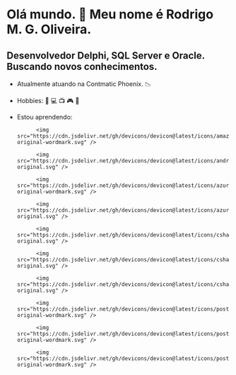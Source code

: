 Olá mundo. 👋 Meu nome é Rodrigo M. G. Oliveira.
===============================================
Desenvolvedor Delphi, SQL Server e Oracle.
Buscando novos conhecimentos.
-----------------------------------------------

- Atualmente atuando na Contmatic Phoenix. :chart_with_downwards_trend:
- Hobbies: :movie_camera: :computer: :tv: :video_game: :game_die:

- Estou aprendendo:


            <img src="https://cdn.jsdelivr.net/gh/devicons/devicon@latest/icons/amazonwebservices/amazonwebservices-original-wordmark.svg" />
          
            <img src="https://cdn.jsdelivr.net/gh/devicons/devicon@latest/icons/android/android-original.svg" />
          
            <img src="https://cdn.jsdelivr.net/gh/devicons/devicon@latest/icons/azure/azure-original-wordmark.svg" />
          
            <img src="https://cdn.jsdelivr.net/gh/devicons/devicon@latest/icons/azuresqldatabase/azuresqldatabase-original.svg" />
          
            <img src="https://cdn.jsdelivr.net/gh/devicons/devicon@latest/icons/csharp/csharp-original.svg" />
          
            <img src="https://cdn.jsdelivr.net/gh/devicons/devicon@latest/icons/csharp/csharp-original.svg" />
          
            <img src="https://cdn.jsdelivr.net/gh/devicons/devicon@latest/icons/csharp/csharp-original.svg" />
          
            <img src="https://cdn.jsdelivr.net/gh/devicons/devicon@latest/icons/postgresql/postgresql-original-wordmark.svg" />
          
            <img src="https://cdn.jsdelivr.net/gh/devicons/devicon@latest/icons/postgresql/postgresql-original-wordmark.svg" />
          
            <img src="https://cdn.jsdelivr.net/gh/devicons/devicon@latest/icons/postgresql/postgresql-original-wordmark.svg" />
          


